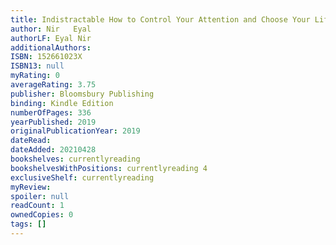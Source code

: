 ```yaml
---
title: Indistractable How to Control Your Attention and Choose Your Life
author: Nir   Eyal
authorLF: Eyal Nir
additionalAuthors: 
ISBN: 152661023X
ISBN13: null
myRating: 0
averageRating: 3.75
publisher: Bloomsbury Publishing
binding: Kindle Edition
numberOfPages: 336
yearPublished: 2019
originalPublicationYear: 2019
dateRead: 
dateAdded: 20210428
bookshelves: currentlyreading
bookshelvesWithPositions: currentlyreading 4
exclusiveShelf: currentlyreading
myReview: 
spoiler: null
readCount: 1
ownedCopies: 0
tags: []
---
```



